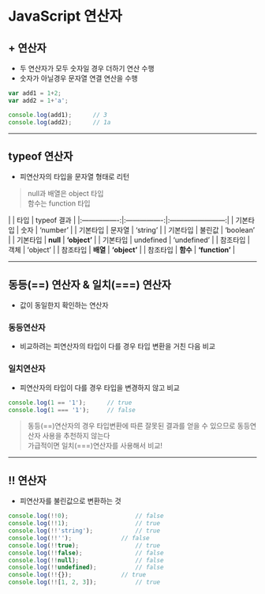 # JavaScript 연산자
## + 연산자
* 두 연산자가 모두 숫자일 경우 더하기 연산 수행
* 숫자가 아닐경우 문자열 연결 연산을 수행
``` javascript
var add1 = 1+2;
var add2 = 1+'a';

console.log(add1);		// 3
console.log(add2);		// 1a
```

- - - -

## typeof 연산자
* 피연산자의 타입을 문자열 형태로 리턴

> null과 배열은 object 타입  
> 함수는 function 타입  

|                |    타입    | typeof 결과 |
|:—————-:|:—————-:|:————————:|
| 기본타입 |    숫자    | ‘number’ |
| 기본타입 |  문자열   |    ‘string’  |
| 기본타입 |  불린값   |    ‘boolean’  |
| 기본타입 |    **null**     |    **‘object’**  |
| 기본타입 |  undefined   |    ‘undefined’  |
| 참조타입 |  객체   |    ‘object’  |
| 참조타입 |  **배열**   |    **‘object’**  |
| 참조타입 |  **함수**   |    **‘function’**  |


- - - -

## 동등(==) 연산자 & 일치(===) 연산자
* 값이 동일한지 확인하는 연산자

### 동등연산자
* 비교하려는 피연산자의 타입이 다를 경우 타입 변환을 거친 다음 비교

### 일치연산자
* 피연산자의 타입이 다를 경우 타입을 변경하지 않고 비교

``` javascript
console.log(1 == '1');		// true
console.log(1 === '1');		// false
```

> 동등(==)연산자의 경우 타입변환에 따른 잘못된 결과를 얻을 수 있으므로 동등연산자 사용을 추천하지 않는다  
> 가급적이면 일치(===)연산자를 사용해서 비교!  

- - - -


## !! 연산자
* 피연산자를 불린값으로 변환하는 것

``` javascript
console.log(!!0);					// false
console.log(!!1);					// true
console.log(!!'string');			// true
console.log(!!'');				// false
console.log(!!true);				// true
console.log(!!false);				// false
console.log(!!null);				// false
console.log(!!undefined);			// false
console.log(!!{});				// true
console.log(!![1, 2, 3]);			// true
```

